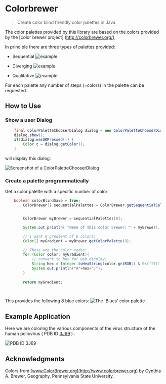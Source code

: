 # Colorbrewer


> Create color blind friendly color palettes in Java.

The color palettes provided by this library are based on the colors provided by the [color brewer project] (http://colorbrewer.org/),



In principle there are three types of palettes provided:

* Sequential
![example ](https://raw.github.com/rcsb/colorbrewer/master/doc/img/sequential.png)

* Diverging
![example ](https://raw.github.com/rcsb/colorbrewer/master/doc/img/diverging.png)

* Qualitative
![example ](https://raw.github.com/rcsb/colorbrewer/master/doc/img/qualitative.png)

For each palette any number of steps (=colors) in the palette can be requested.


## How to Use

### Show a user Dialog

```java
	final ColorPaletteChooserDialog dialog = new ColorPaletteChooserDialog();
	dialog.show();
	if(dialog.wasOKPressed()) {
		Color c = dialog.getColor();
	}
```

will display this dialog:

![Screenshot of a ColorPaletteChooserDIalog](https://raw.github.com/rcsb/colorbrewer/master/doc/img/dialog.png)


### Create a palette programmatically

Get a color palette with a specific number of color:

```java
	boolean colorBlindSave = true;
		ColorBrewer[] sequentialPalettes = ColorBrewer.getSequentialColorPalettes(colorBlindSave);	


		ColorBrewer myBrewer = sequentialPalettes[0];

		System.out.println( "Name of this color brewer: " + myBrewer);

		// I want a gradient of 8 colors:
		Color[] myGradient = myBrewer.getColorPalette(8);

		// These are the color codes:
		for (Color color: myGradient){
			// convert to hex for web display:
			String hex = Integer.toHexString(color.getRGB() & 0xffffff);			
			System.out.println("#"+hex+";");
		}
		
		return myGradient;
	
	
```

This provides the following 8 blue colors:
![The 'Blues' color palette](https://raw.github.com/rcsb/colorbrewer/master/doc/img/blues.png)



## Example Application

Here we are coloring the various components of the virus structure of the human poliovirus ( PDB ID [3J69](http://www.rcsb.org/pdb/explore/explore.do?structureId=3J69) ) .

![PDB ID 3J69](https://raw.github.com/rcsb/colorbrewer/master/doc/img/3j69.png)

## Acknowledgments

Colors from [www.ColorBrewer.org](http://www.colorbrewer.org) by Cynthia A. Brewer, Geography, Pennsylvania State University.




